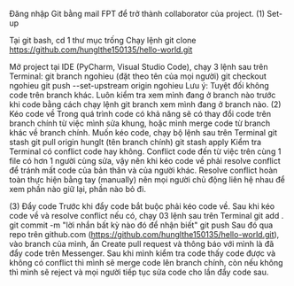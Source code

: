 
Đăng nhập Git bằng mail FPT để trở thành collaborator của project. (1) Set-up

Tại git bash, cd 1 thư mục trống
Chạy lệnh git clone https://github.com/hunglthe150135/hello-world.git

Mở project tại IDE (PyCharm, Visual Studio Code), chạy 3 lệnh sau trên Terminal: git branch ngohieu (đặt theo tên của mọi người) git checkout ngohieu git push --set-upstream origin ngohieu Lưu ý: Tuyệt đối không code trên branch khác. Luôn kiểm tra xem mình đang ở branch nào trước khi code bằng cách chạy lệnh git branch xem mình đang ở branch nào.
(2) Kéo code về Trong quá trình code có khả năng sẽ có thay đổi code trên branch chính từ việc mình sửa khung, hoặc mình merge code từ branch khác về branch chính. Muốn kéo code, chạy bộ lệnh sau trên Terminal git stash git pull origin hunglt (tên branch chính) git stash apply Kiểm tra Terminal có conflict code hay không. Conflict code đến từ việc trên cùng 1 file có hơn 1 người cùng sửa, vậy nên khi kéo code về phải resolve conflict để tránh mất code của bản thân và của người khác. Resolve conflict hoàn toàn thực hiện bằng tay (manually) nên mọi người chủ động liên hệ nhau để xem phần nào giữ lại, phần nào bỏ đi.


(3) Đẩy code Trước khi đẩy code bắt buộc phải kéo code về. Sau khi kéo code về và resolve conflict nếu có, chạy 03 lệnh sau trên Terminal git add . git commit -m "lời nhắn bất kỳ nào đó để nhận biết" git push Sau đó qua repo trên github.com (https://github.com/hunglthe150135/hello-world.git), vào branch của mình, ấn Create pull request và thông báo với mình là đã đẩy code trên Messenger. Sau khi mình kiểm tra code thấy code được và không có conflict thì mình sẽ merge code lên branch chính, còn nếu không thì mình sẽ reject và mọi người tiếp tục sửa code cho lần đẩy code sau.
